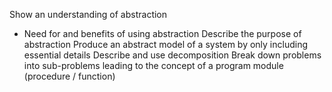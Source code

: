 
Show an understanding of abstraction 
- Need for and benefits of using abstraction Describe the purpose of abstraction Produce an abstract model of a system by only including essential details Describe and use decomposition Break down problems into sub-problems leading to the concept of a program module (procedure / function)